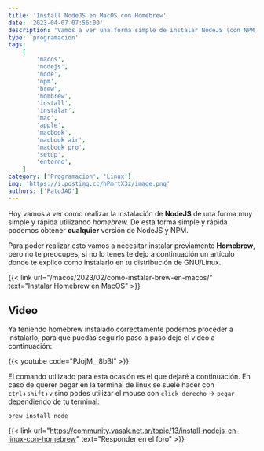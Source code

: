 ```yaml
---
title: 'Install NodeJS en MacOS con Homebrew'
date: '2023-04-07 07:56:00'
description: 'Vamos a ver una forma simple de instalar NodeJS (con NPM) en MacOS usando Homebrew'
type: 'programacion'
tags:
    [
        'macos',
        'nodejs',
        'node',
        'npm',
        'brew',
        'hombrew',
        'install',
        'instalar',
        'mac',
        'apple',
        'macbook',
        'macbook air',
        'macbook pro',
        'setup',
        'entorno',
    ]
category: ['Programacion', 'Linux']
img: 'https://i.postimg.cc/hPmrtX3z/image.png'
authors: ['PatoJAD']
---
```


Hoy vamos a ver como realizar la instalación de **NodeJS** de una forma muy simple y rápida utilizando _homebrew._ De esta forma simple y rápida podemos obtener **cualquier** versión de NodeJS y NPM.

Para poder realizar esto vamos a necesitar instalar previamente **Homebrew**, pero no te preocupes, si no lo tenes te dejo a continuación un artículo donde te explico como instalarlo en tu distribución de GNU/Linux.

{{< link url="/macos/2023/02/como-instalar-brew-en-macos/" text="Instalar Homebrew en MacOS" >}}

## Video

Ya teniendo homebrew instalado correctamente podemos proceder a instalarlo, para que puedas seguirlo paso a paso dejo el video a continuación:

{{< youtube code="PJojM__8bBI" >}}

El comando utilizado para esta ocasión es el que dejaré a continuación. En caso de querer pegar en la terminal de linux se suele hacer con `ctrl`+`shift`+`v` sino podes utilizar el mouse con `click derecho` -> `pegar` dependiendo de tu terminal:

```shell
brew install node
```

{{< link url="https://community.vasak.net.ar/topic/13/install-nodejs-en-linux-con-homebrew" text="Responder en el foro" >}}
